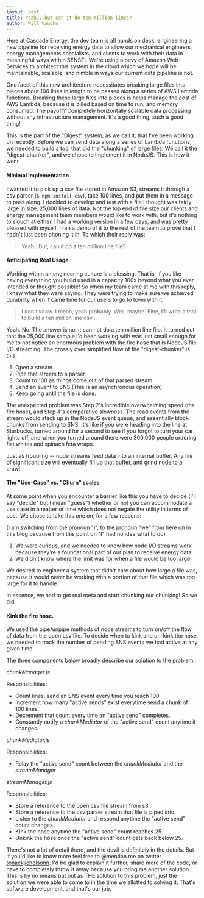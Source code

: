 ```yaml
---
layout: post
title: Yeah...but can it do ten million lines?
author: Will Vaughn
---
```


Here at Cascade Energy, the dev team is all hands on deck, engineering a new pipeline for receiving energy data to
allow our mechanical engineers, energy managements specialists, and clients to work with their
data in meaningful ways within SENSEI. We're using a bevy of Amazon Web Services to architect this system 
in the cloud which we hope will be maintainable, scalable, and nimble in ways our current data pipeline is not.

One facet of this new architecture necessitates breaking large files into pieces about 100 
lines in length to be passed along a series of AWS Lambda functions. Breaking these large files into pieces is
helps manage the cost of AWS Lambda, because it is billed based on time to run, and memory consumed. The payoff? 
Completely horizontally scalable data processing without any infrastructure management. It's a good thing, such 
a good thing!

This is the part of the "Digest" system, as we call it, that I've been working on recently. Before we can send
data along a series of Lambda functions, we needed to build a tool that did the "chunking" of large files. We
call it the "digest-chunker", and we chose to implement it in NodeJS. This is how it went.
 
#### Minimal Implementation

I wanted it to pick up a csv file stored in Amazon S3, streams it through a csv parser (`$ npm install csv`), take 
100 lines, and put them in a message to pass along. I decided to develop and test with a file I thought was fairly 
large in size, 25,000 lines of data. Not the top end of file size our clients and energy management team members would
like to work with, but it's nothing to slouch at either. I had a working version in a few days, and was pretty pleased
with myself. I ran a demo of it to the rest of the team to prove that I hadn't just been phoning it in. To which their 
reply was:

> Yeah...But, can it do a ten million line file?

#### Anticipating Real Usage

Working within an engineering culture is a blessing. That is, if you like having everything you build used in a capacity
100x beyond what you ever intended or thought possible! So when my team came at me with this reply, I knew what they
were saying. They were trying to make sure we achieved durability when it came time for our users to go to town 
with it.

> I don't know. I mean, yeah probably. Well, maybe. Fine, I'll write a tool to build a ten million line csv...

Yeah. No. The answer is no, it can not do a ten million line file. It turned out that the 25,000 line sample I'd been
working with was just small enough for me to not notice an enormous problem with the fire hose that is NodeJS file I/O
streaming. The grossly over simplified flow of the "digest-chunker" is this:

1. Open a stream
2. Pipe that stream to a parser
3. Count to 100 as things come out of that parsed stream.
4. Send an event to SNS (This is an asynchronous operation)
5. Keep going until the file is done.

The unexpected problem was Step 2's incredible overwhelming speed (the fire hose), and Step 4's comparative slowness.
The read events from the stream would stack up in the NodeJS event queue, and essentially block chunks from sending 
to SNS. It's like if you were heading into the line at Starbucks, turned around for a second to see if you forgot to 
turn your car lights off, and when you turned around there were 300,000 people ordering flat whites and spinach 
feta wraps.

Just as troubling -- node streams feed data into an internal buffer. Any file of significant size will 
eventually fill up that buffer, and grind node to a crawl.

#### The "Use-Case" vs. "Churn" scales

At some point when you encounter a barrier like this you have to decide (I'll say "decide" but I mean "guess") whether
or not you can accommodate a use case in a matter of time which does not negate the utility in terms
of cost. We chose to take this one on, for a few reasons:

(I am switching from the pronoun "I", to the pronoun "we" from here on in this blog because from this point
on "I" had no idea what to do)

1. We were curious, and we needed to know how node I/O streams
work because they're a foundational part of our plan to receive energy data.
2. We didn't know where the limit was for when a file would be too large.

We desired to engineer a system that didn't care about how large a file was, because it would never be working with a 
portion of that file which was too large for it to handle.

In essence, we had to get real meta and start chunking our chunking! So we did.

#### Kink the fire hose.

We used the pipe/unpipe methods of node streams to turn on/off the flow of data from the open csv file.
To decide when to kink and un-kink the hose, we needed to track the number of pending SNS events we had active at any
given time.

The three components below broadly describe our solution to the problem.

*chunkManager.js*

Responsibilities:

- Count lines, send an SNS event every time you reach 100
- Increment how many "active sends" exist everytime send a chunk of 100 lines.
- Decrement that count every time an "active send" completes.
- Constantly notify a *chunkMediator* of the "active send" count anytime it changes.
    
*chunkMediator.js*

Responsibilities:

- Relay the "active send" count between the *chunkMediator* and the *streamManager*
    
*streamManager.js*

Responsibilities:

- Store a reference to the open csv file stream from s3.
- Store a reference to the csv parser stream that file is piped into.
- Listen to the *chunkMediator* and respond anytime the "active send" count changes
- Kink the hose anytime the "active send" count reaches 25.
- Unkink the hose once the "active send" count gets back below 25.
    
There's not a lot of detail there, and the devil is definitely in the details. But if you'd like to know
more feel free to @mention me on twitter [@nackjicholsonn](https://twitter.com/nackjicholsonn). I'd be glad to
explain it further, share more of the code, or have to completely throw it away because you bring me another
solution. This is by no means put out as THE solution to this problem, just the solution we were able to come to in the 
time we allotted to solving it. That's software development, and that's our job.
